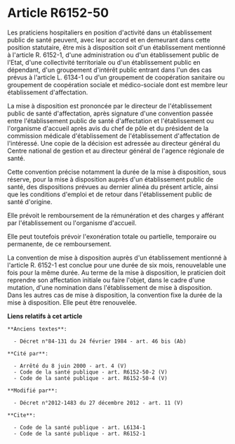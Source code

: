 # Article R6152-50

Les praticiens hospitaliers en position d'activité dans un établissement public de santé peuvent, avec leur accord et en
demeurant dans cette position statutaire, être mis à disposition soit d'un établissement mentionné à l'article R. 6152-1,
d'une administration ou d'un établissement public de l'Etat, d'une collectivité territoriale ou d'un établissement public en
dépendant, d'un groupement d'intérêt public entrant dans l'un des cas prévus à l'article L. 6134-1 ou d'un groupement de
coopération sanitaire ou groupement de coopération sociale et médico-sociale dont est membre leur établissement
d'affectation. 

La mise à disposition est prononcée par le directeur de l'établissement public de santé d'affectation, après signature d'une
convention passée entre l'établissement public de santé d'affectation et l'établissement ou l'organisme d'accueil après avis
du chef de pôle et du président de la commission médicale d'établissement de l'établissement d'affectation de l'intéressé.
Une copie de la décision est adressée au directeur général du Centre national de gestion et au directeur général de l'agence
régionale de santé. 

Cette convention précise notamment la durée de la mise à disposition, sous réserve, pour la mise à disposition auprès d'un
établissement public de santé, des dispositions prévues au dernier alinéa du présent article, ainsi que les conditions
d'emploi et de retour dans l'établissement public de santé d'origine. 

Elle prévoit le remboursement de la rémunération et des charges y afférant par l'établissement ou l'organisme d'accueil. 

Elle peut toutefois prévoir l'exonération totale ou partielle, temporaire ou permanente, de ce remboursement. 

La convention de mise à disposition auprès d'un établissement mentionné à l'article R. 6152-1 est conclue pour une durée de
six mois, renouvelable une fois pour la même durée. Au terme de la mise à disposition, le praticien doit reprendre son
affectation initiale ou faire l'objet, dans le cadre d'une mutation, d'une nomination dans l'établissement de mise à
disposition. Dans les autres cas de mise à disposition, la convention fixe la durée de la mise à disposition. Elle peut être
renouvelée.

**Liens relatifs à cet article**

	**Anciens textes**:

	  - Décret n°84-131 du 24 février 1984 - art. 46 bis (Ab)

	**Cité par**:

	  - Arrêté du 8 juin 2000 - art. 4 (V)
	  - Code de la santé publique - art. R6152-50-2 (V)
	  - Code de la santé publique - art. R6152-50-4 (V)

	**Modifié par**:

	  - Décret n°2012-1483 du 27 décembre 2012 - art. 11 (V)

	**Cite**:

	  - Code de la santé publique - art. L6134-1
	  - Code de la santé publique - art. R6152-1

